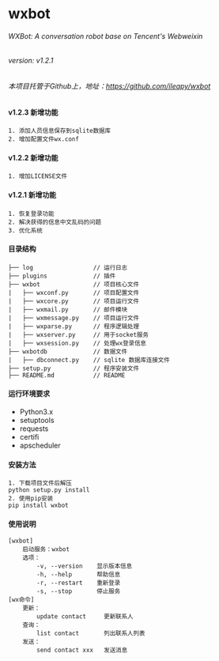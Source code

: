 # wxbot

###### WXBot: A conversation robot base on Tencent's Webweixin

###### version: v1.2.1

###### 本项目托管于Github上，地址：https://github.com/ileapy/wxbot

#### v1.2.3 新增功能
    1. 添加人员信息保存到sqlite数据库
    2. 增加配置文件wx.conf
    
#### v1.2.2 新增功能
    1. 增加LICENSE文件

#### v1.2.1 新增功能
    1. 恢复登录功能
    2. 解决获得的信息中文乱码的问题
    3. 优化系统
    
#### 目录结构

    ├── log                 // 运行日志
    ├── plugins             // 插件
    ├── wxbot               // 项目核心文件
    |   ├── wxconf.py       // 项目配置文件 
    |   ├── wxcore.py       // 项目运行文件  
    |   ├── wxmail.py       // 邮件模块  
    |   ├── wxmessage.py    // 项目运行文件  
    |   ├── wxparse.py      // 程序逻辑处理
    |   ├── wxserver.py     // 用于socket服务
    |   ├── wxsession.py    // 处理wx登录信息
    ├── wxbotdb             // 数据文件
    |   ├── dbconnect.py    // sqlite 数据库连接文件
    ├── setup.py            // 程序安装文件
    ├── README.md           // README

#### 运行环境要求
   * Python3.x 
   * setuptools
   * requests
   * certifi
   * apscheduler
   
#### 安装方法
    1. 下载项目文件后解压
    python setup.py install
    2. 使用pip安装
    pip install wxbot
    
#### 使用说明
    [wxbot]
        启动服务：wxbot
        选项：
            -v, --version    显示版本信息
            -h, --help       帮助信息
            -r, --restart    重新登录
            -s, --stop       停止服务
    [wx命令]
        更新：
            update contact     更新联系人
        查询：
            list contact       列出联系人列表
        发送：
            send contact xxx   发送消息
